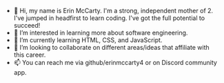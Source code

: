  - 👋 Hi, my name is Erin McCarty. I'm a strong, independent mother of 2. I've jumped in headfirst to learn coding. I've got the full potential to succeed! 
- 👀 I’m interested in learning more about software engineering.
- 🌱 I’m currently learning HTML, CSS, and JavaScript.
- 💞️ I’m looking to collaborate on different areas/ideas that affiliate with this career.
- 📫 You can reach me via github/erinmccarty4 or on Discord community app.

<!---
erinmccarty4/erinmccarty4 is a ✨ special ✨ repository because its `README.md` (this file) appears on your GitHub profile.
You can click the Preview link to take a look at your changes.
--->
